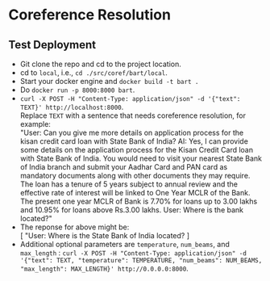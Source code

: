 # Coreference Resolution

## Test Deployment

- Git clone the repo and cd to the project location.
- cd to `local`, i.e., `cd ./src/coref/bart/local`.
- Start your docker engine and `docker build -t bart .`
- Do `docker run -p 8000:8000 bart`.
- `curl -X POST -H "Content-Type: application/json" -d '{"text": TEXT}' http://localhost:8000`. <br> Replace `TEXT` with a sentence that needs coreference resolution, for example: <br> "User: Can you give me more details on application process for the kisan credit card loan with State Bank of India? AI: Yes, I can provide some details on the application process for the Kisan Credit Card loan with State Bank of India. You would need to visit your nearest State Bank of India branch and submit your Aadhar Card and PAN card as mandatory documents along with other documents they may require. The loan has a tenure of 5 years subject to annual review and the effective rate of interest will be linked to One Year MCLR of the Bank. The present one year MCLR of Bank is 7.70% for loans up to 3.00 lakhs and 10.95% for loans above Rs.3.00 lakhs. User: Where is the bank located?"
- The reponse for above might be: <br>
[
    "User: Where is the State Bank of India located?
]
- Additional optional parameters are `temperature`, `num_beams`, and `max_length` : `curl -X POST -H "Content-Type: application/json" -d '{"text": TEXT, "temperature": TEMPERATURE, "num_beams": NUM_BEAMS, "max_length": MAX_LENGTH}' http://0.0.0.0:8000`.

